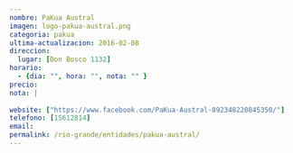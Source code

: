 ```yaml
---
nombre: PaKua Austral
imagen: logo-pakua-austral.png
categoria: pakua
ultima-actualizacion: 2016-02-08
direccion: 
  lugar: [Don Bosco 1132]
horario: 
  - {dia: "", hora: "", nota: "" }
precio: 
nota: | 
  
website: ["https://www.facebook.com/PaKua-Austral-892348220845350/"]
telefono: [15612814]
email: 
permalink: /rio-grande/entidades/pakua-austral/
---
```


